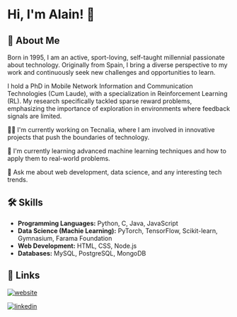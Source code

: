 # Hi, I'm Alain! 👋  
                
## 🚀 About Me  
Born in 1995, I am an active, sport-loving, self-taught millennial passionate about technology. Originally from Spain, I bring a diverse perspective to my work and continuously seek new challenges and opportunities to learn.

I hold a PhD in Mobile Network Information and Communication Technologies (Cum Laude), with a specialization in Reinforcement Learning (RL). My research specifically tackled sparse reward problems, emphasizing the importance of exploration in environments where feedback signals are limited. 

👩‍💻 I'm currently working on Tecnalia, where I am involved in innovative projects that push the boundaries of technology.

🧠 I'm currently learning advanced machine learning techniques and how to apply them to real-world problems.

💬 Ask me about web development, data science, and any interesting tech trends.

## 🛠 Skills  
- **Programming Languages:** Python, C, Java, JavaScript 
- **Data Science (Machie Learning):** PyTorch, TensorFlow, Scikit-learn, Gymnasium, Farama Foundation  
- **Web Development:** HTML, CSS, Node.js
- **Databases:** MySQL, PostgreSQL, MongoDB

## 🔗 Links  
[![website](https://img.shields.io/badge/website-1C2F59?style=for-the-badge&logo=google-chrome&logoColor=white)](https://aklein1995.github.io/)

[![linkedin](https://img.shields.io/badge/linkedin-0A66C2?style=for-the-badge&logo=linkedin&logoColor=white)](https://www.linkedin.com/in/alainandresfernandez/)

